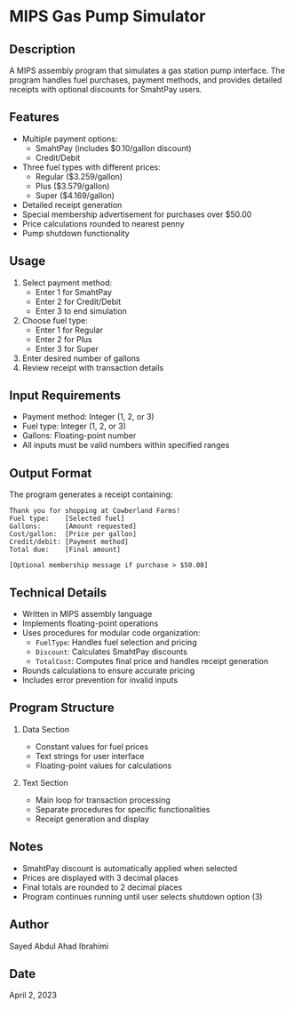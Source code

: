 # MIPS Gas Pump Simulator

## Description

A MIPS assembly program that simulates a gas station pump interface. The program handles fuel purchases, payment methods, and provides detailed receipts with optional discounts for SmahtPay users.

## Features

- Multiple payment options:
  - SmahtPay (includes $0.10/gallon discount)
  - Credit/Debit
- Three fuel types with different prices:
  - Regular ($3.259/gallon)
  - Plus ($3.579/gallon)
  - Super ($4.169/gallon)
- Detailed receipt generation
- Special membership advertisement for purchases over $50.00
- Price calculations rounded to nearest penny
- Pump shutdown functionality

## Usage

1. Select payment method:
   - Enter 1 for SmahtPay
   - Enter 2 for Credit/Debit
   - Enter 3 to end simulation
2. Choose fuel type:
   - Enter 1 for Regular
   - Enter 2 for Plus
   - Enter 3 for Super
3. Enter desired number of gallons
4. Review receipt with transaction details

## Input Requirements

- Payment method: Integer (1, 2, or 3)
- Fuel type: Integer (1, 2, or 3)
- Gallons: Floating-point number
- All inputs must be valid numbers within specified ranges

## Output Format

The program generates a receipt containing:

```
Thank you for shopping at Cowberland Farms!
Fuel type:    [Selected fuel]
Gallons:      [Amount requested]
Cost/gallon:  [Price per gallon]
Credit/debit: [Payment method]
Total due:    [Final amount]

[Optional membership message if purchase > $50.00]
```

## Technical Details

- Written in MIPS assembly language
- Implements floating-point operations
- Uses procedures for modular code organization:
  - `FuelType`: Handles fuel selection and pricing
  - `Discount`: Calculates SmahtPay discounts
  - `TotalCost`: Computes final price and handles receipt generation
- Rounds calculations to ensure accurate pricing
- Includes error prevention for invalid inputs

## Program Structure

1. Data Section

   - Constant values for fuel prices
   - Text strings for user interface
   - Floating-point values for calculations

2. Text Section
   - Main loop for transaction processing
   - Separate procedures for specific functionalities
   - Receipt generation and display

## Notes

- SmahtPay discount is automatically applied when selected
- Prices are displayed with 3 decimal places
- Final totals are rounded to 2 decimal places
- Program continues running until user selects shutdown option (3)

## Author

Sayed Abdul Ahad Ibrahimi

## Date

April 2, 2023
